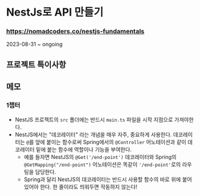 # NestJs로 API 만들기
### https://nomadcoders.co/nestjs-fundamentals

2023-08-31 ~ ongoing

## 프로젝트 특이사항

## 메모
### 1챕터
* NestJS 프로젝트의 `src` 폴더에는 반드시 `main.ts` 파일을 시작 지점으로 가져야한다.
* NestJS에서는 "데코레이터" 라는 개념을 매우 자주, 중요하게 사용한다. 데코레이터는 `@`를 앞에 붙이는 함수로써 Spring에서의 `@Controller` 어노테이션과 같이 데코레이터 밑에 붙는 함수에 역할이나 기능을 부여한다.
    + 예를 들자면 NestJS의 `@Get('/end-point')` 데코레이터와 Spring의 `@GetMapping("/end-point")` 어노테이션은 똑같이 `'/end-point'`로의 라우팅을 담당한다.
    + Spring과 달리 NestJS의 데코레이터는 반드시 사용할 함수의 바로 위에 붙어있어야 한다. 한 줄이라도 띄워두면 작동하지 않는다!